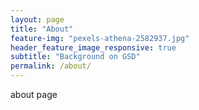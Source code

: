 ```yaml
---
layout: page
title: "About"
feature-img: "pexels-athena-2582937.jpg"
header_feature_image_responsive: true
subtitle: "Background on GSD"
permalink: /about/
---
```


about page
